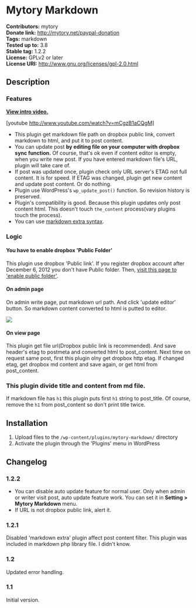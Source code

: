 # Mytory Markdown #
**Contributors:** mytory  
**Donate link:** http://mytory.net/paypal-donation  
**Tags:** markdown  
**Tested up to:** 3.8  
**Stable tag:** 1.2.2  
**License:** GPLv2 or later  
**License URI:** http://www.gnu.org/licenses/gpl-2.0.html  

## Description ##

### Features ###

**[View intro video.](http://youtu.be/mCgzB1aCQgM)**

[youtube http://www.youtube.com/watch?v=mCgzB1aCQgM]

* This plugin get markdown file path on dropbox public link, convert markdown to html, and put it to post content.
* You can update post **by editing file on your computer with dropbox sync function.** Of course, that's ok even if content editor is empty, when you write new post. If you have entered markdown file's URL, plugin will take care of.
* If post was updated once, plugin check only URL server's ETAG not full content. It is for speed. If ETAG was changed, plugin get new content and update post content. Or do nothing.
* Plugin use WordPress's `wp_update_post()` function. So revision history is preserved.
* Plugin's compatibility is good. Because this plugin updates only post content html. This doesn't touch `the_content` process(vary plugins touch the process).
* You can use [markdown extra syntax](http://michelf.ca/projects/php-markdown/extra/).

### Logic ###

#### You have to enable dropbox 'Public Folder' ####

This plugin use dropbox 'Public link'. If you register dropbox account after December 6, 2012 you don't have Public folder. Then, [visit this page to 'enable public folder'](https://www.dropbox.com/enable_public_folder).

#### On admin page ####

On admin write page, put markdown url path. And click 'update editor' button. So markdown content converted to html is putted to editor.

![](http://dl.dropboxusercontent.com/u/15546257/blog/mytory/mytory-markdown/animated.gif)

#### On view page ####

This plugin get file url(Dropbox public link is recommended). And save header's etag to postmeta and converted html to post_content. Next time on request same post, first this plugin olny get dropbox http etag. If changed etag, get dropbox md content and save again, or get html from post_content.

### This plugin divide title and content from md file. ###

If markdown file has `h1` this plugin puts first `h1` string to post_title. Of course, remove the `h1` from post_content so don't print title twice.

## Installation ##

1. Upload files to the `/wp-content/plugins/mytory-markdown/` directory
1. Activate the plugin through the 'Plugins' menu in WordPress

## Changelog ##

### 1.2.2 ###

* You can disable auto update feature for normal user. Only when admin or writer visit post, auto update feature work. You can set it in __Setting > Mytory Markdown__ menu.
* If URL is not dropbox public link, alert it.

### 1.2.1 ###

Disabled 'markdown extra' plugin affect post content filter. This plugin was included in markdown php library file. I didn't know.

### 1.2 ###

Updated error handling.

### 1.1 ###

Initial version.
